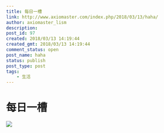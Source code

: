 ```yaml
---
title: 每日一槽
link: http://www.axiomaster.com/index.php/2018/03/13/haha/
author: axiomaster_lism
description: 
post_id: 97
created: 2018/03/13 14:19:44
created_gmt: 2018/03/13 14:19:44
comment_status: open
post_name: haha
status: publish
post_type: post
tags:
    - 生活
---
```


# 每日一槽

![](http://p5j84g76h.bkt.clouddn.com/%E5%BE%AE%E4%BF%A1%E5%9B%BE%E7%89%87_20180313221700.jpg)